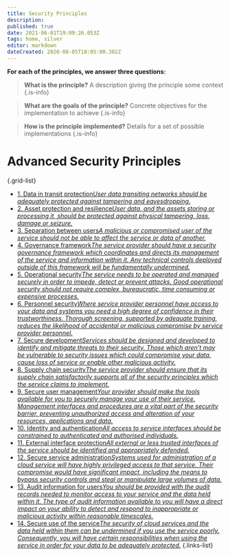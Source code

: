 ```yaml
---
title: Security Principles
description: 
published: true
date: 2021-06-01T19:09:26.053Z
tags: home, silver
editor: markdown
dateCreated: 2020-08-05T18:05:00.302Z
---
```


**For each of the principles, we answer three questions:**

> **What is the principle?**
A description giving the principle some context
{.is-info}

> **What are the goals of the principle?**
Concrete objectives for the implementation to achieve
{.is-info}

> **How is the principle implemented?** 
Details for a set of possible implementations
{.is-info}

# Advanced Security Principles

{.grid-list}
- [1. Data in transit protection*User data transiting networks should be adequately protected against tampering and eavesdropping.*](/silver-training/cloudsecurity-1-data)
- [2. Asset protection and resilience*User data, and the assets storing or processing it, should be protected against physical tampering, loss, damage or seizure.*](/silver-training/cloudsecurity-resilience)
- [3. Separation between users*A malicious or compromised user of the service should not be able to affect the service or data of another.*](/silver-training/cloudsecurity-3-separation)
- [4. Governance framework*The service provider should have a security governance framework which coordinates and directs its management of the service and information within it. Any technical controls deployed outside of this framework will be fundamentally undermined.*](/silver-training/cloudsecurity-4-governance)
- [5. Operational security*The service needs to be operated and managed securely in order to impede, detect or prevent attacks. Good operational security should not require complex, bureaucratic, time consuming or expensive processes.*](/silver-training/cloudsecurity-5-operations)
- [6. Personnel security*Where service provider personnel have access to your data and systems you need a high degree of confidence in their trustworthiness. Thorough screening, supported by adequate training, reduces the likelihood of accidental or malicious compromise by service provider personnel.*](/silver-training/cloudsecurity-6-personnel)
- [7. Secure development*Services should be designed and developed to identify and mitigate threats to their security. Those which aren’t may be vulnerable to security issues which could compromise your data, cause loss of service or enable other malicious activity.*](/silver-training/cloudsecurity-7-securedevelopment)
- [8. Supply chain security*The service provider should ensure that its supply chain satisfactorily supports all of the security principles which the service claims to implement.*](/silver-training/cloudsecurity-8-supplychain)
- [9. Secure user management*Your provider should make the tools available for you to securely manage your use of their service. Management interfaces and procedures are a vital part of the security barrier, preventing unauthorized access and alteration of your resources, applications and data.*](/silver-training/cloudsecurity-9-management)
- [10. Identity and authentication*All access to service interfaces should be constrained to authenticated and authorised individuals.*](/silver-training/cloudsecurity-10-auth)
- [11. External interface protection*All external or less trusted interfaces of the service should be identified and appropriately defended.*](/silver-training/cloudsecurity-11-externalinterface)
- [12. Secure service administration*Systems used for administration of a cloud service will have highly privileged access to that service. Their compromise would have significant impact, including the means to bypass security controls and steal or manipulate large volumes of data.*](/silver-training/cloudsecurity-12-secservice)
- [13. Audit information for users*You should be provided with the audit records needed to monitor access to your service and the data held within it. The type of audit information available to you will have a direct impact on your ability to detect and respond to inappropriate or malicious activity within reasonable timescales.*](/silver-training/cloudsecurity-13-audit)
- [14. Secure use of the service*The security of cloud services and the data held within them can be undermined if you use the service poorly. Consequently, you will have certain responsibilities when using the service in order for your data to be adequately protected.*](/silver-training/cloudsecurity-14-secure-usage)
{.links-list}